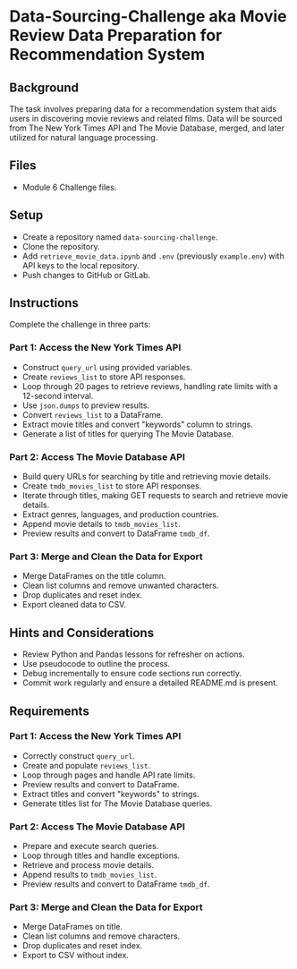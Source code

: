 # Data-Sourcing-Challenge aka Movie Review Data Preparation for Recommendation System

## Background
The task involves preparing data for a recommendation system that aids users in discovering movie reviews and related films. Data will be sourced from The New York Times API and The Movie Database, merged, and later utilized for natural language processing.

## Files
- Module 6 Challenge files.

## Setup
- Create a repository named `data-sourcing-challenge`.
- Clone the repository.
- Add `retrieve_movie_data.ipynb` and `.env` (previously `example.env`) with API keys to the local repository.
- Push changes to GitHub or GitLab.

## Instructions
Complete the challenge in three parts:

### Part 1: Access the New York Times API
- Construct `query_url` using provided variables.
- Create `reviews_list` to store API responses.
- Loop through 20 pages to retrieve reviews, handling rate limits with a 12-second interval.
- Use `json.dumps` to preview results.
- Convert `reviews_list` to a DataFrame.
- Extract movie titles and convert "keywords" column to strings.
- Generate a list of titles for querying The Movie Database.

### Part 2: Access The Movie Database API
- Build query URLs for searching by title and retrieving movie details.
- Create `tmdb_movies_list` to store API responses.
- Iterate through titles, making GET requests to search and retrieve movie details.
- Extract genres, languages, and production countries.
- Append movie details to `tmdb_movies_list`.
- Preview results and convert to DataFrame `tmdb_df`.

### Part 3: Merge and Clean the Data for Export
- Merge DataFrames on the title column.
- Clean list columns and remove unwanted characters.
- Drop duplicates and reset index.
- Export cleaned data to CSV.

## Hints and Considerations
- Review Python and Pandas lessons for refresher on actions.
- Use pseudocode to outline the process.
- Debug incrementally to ensure code sections run correctly.
- Commit work regularly and ensure a detailed README.md is present.

## Requirements
### Part 1: Access the New York Times API
- Correctly construct `query_url`.
- Create and populate `reviews_list`.
- Loop through pages and handle API rate limits.
- Preview results and convert to DataFrame.
- Extract titles and convert "keywords" to strings.
- Generate titles list for The Movie Database queries.

### Part 2: Access The Movie Database API
- Prepare and execute search queries.
- Loop through titles and handle exceptions.
- Retrieve and process movie details.
- Append results to `tmdb_movies_list`.
- Preview results and convert to DataFrame `tmdb_df`.

### Part 3: Merge and Clean the Data for Export
- Merge DataFrames on title.
- Clean list columns and remove characters.
- Drop duplicates and reset index.
- Export to CSV without index.
